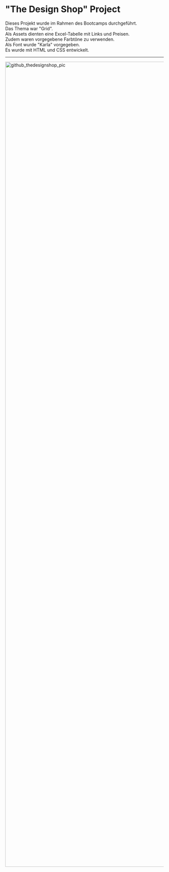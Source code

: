 # "The Design Shop" Project

<p>
  Dieses Projekt wurde im Rahmen des Bootcamps durchgeführt.<br />
  Das Thema war "Grid". <br/>
  Als Assets dienten eine Excel-Tabelle mit Links und Preisen. <br/>
  Zudem waren vorgegebene Farbtöne zu verwenden. <br/>
  Als Font wurde "Karla" vorgegeben.<br />
  Es wurde mit HTML und CSS entwickelt.
</p>

<hr>
<img width="2560" alt="github_thedesignshop_pic" src="https://github.com/WingsOfFury/Level_3_6_Project_css-vertiefung_the-design-shop/assets/85767977/a440636f-4a88-4191-881d-213629732f34">



